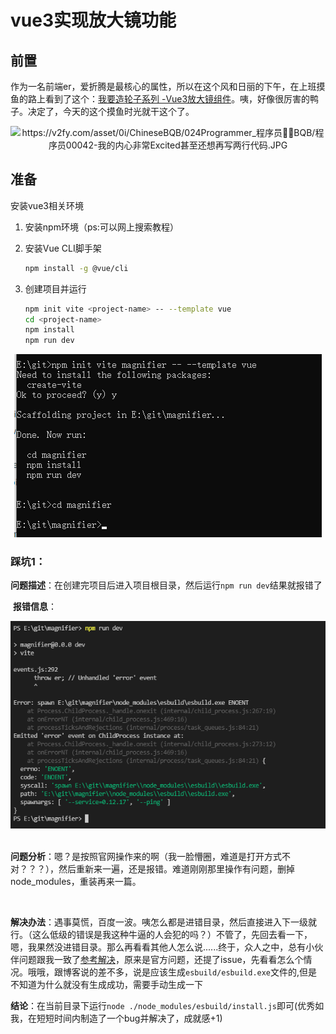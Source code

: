 # vue3实现放大镜功能

## 前置

​	作为一名前端er，爱折腾是最核心的属性，所以在这个风和日丽的下午，在上班摸鱼的路上看到了这个：[我要造轮子系列 -Vue3放大镜组件](https://juejin.cn/post/6980724800318603272)。咦，好像很厉害的鸭子。决定了，今天的这个摸鱼时光就干这个了。

<div align="center">
  <img src="https://v2fy.com/asset/0i/ChineseBQB/024Programmer_%E7%A8%8B%E5%BA%8F%E5%91%98%F0%9F%91%A8%E2%80%8D%F0%9F%92%BB%E2%80%8DBQB/%E7%A8%8B%E5%BA%8F%E5%91%9800042-%E6%88%91%E7%9A%84%E5%86%85%E5%BF%83%E9%9D%9E%E5%B8%B8Excited%E7%94%9A%E8%87%B3%E8%BF%98%E6%83%B3%E5%86%8D%E5%86%99%E4%B8%A4%E8%A1%8C%E4%BB%A3%E7%A0%81.JPG" alt="https://v2fy.com/asset/0i/ChineseBQB/024Programmer_程序员👨‍💻‍BQB/程序员00042-我的内心非常Excited甚至还想再写两行代码.JPG"/>	
</div>

## 准备
安装vue3相关环境

1. 安装npm环境（ps:可以网上搜索教程）

2. 安装Vue CLI脚手架

   ```bash
   npm install -g @vue/cli
   ```

3. 创建项目并运行

   ```bash
   npm init vite <project-name> -- --template vue
   cd <project-name>
   npm install
   npm run dev
   ```

<div align="center">
  <img src="./readme-images/image-20210803144622937.png" alt=""/>	
</div>

### 踩坑1：

​	**问题描述**：在创建完项目后进入项目根目录，然后运行`npm run dev`结果就报错了

​	**报错信息**：

<div align="center">
  <img src="./readme-images/image-20210803145809981.png" alt=""/>	
</div>

<div align="center">
  <img src="https://v2fy.com/asset/0i/ChineseBQB/024Programmer_程序员👨‍💻‍BQB/程序员00034-挺秃然的.jpg" alt=""/>	
</div>

**问题分析**：嗯？是按照官网操作来的啊（我一脸懵圈，难道是打开方式不对？？？），然后重新来一遍，还是报错。难道刚刚那里操作有问题，删掉node_modules，重装再来一篇。

<div align="center">
  <img src="https://v2fy.com/asset/0i/ChineseBQB/024Programmer_程序员👨‍💻‍BQB/程序员00053-你竟然在代码里下毒.png" alt=""/>	
</div>

**解决办法**：遇事莫慌，百度一波。咦怎么都是进错目录，然后直接进入下一级就行。（这么低级的错误是我这种牛逼的人会犯的吗？）不管了，先回去看一下，嗯，我果然没进错目录。那么再看看其他人怎么说......终于，众人之中，总有小伙伴问题跟我一致了[参考解决](https://blog.csdn.net/qq_36404808/article/details/118672341)，原来是官方问题，还提了issue，先看看怎么个情况。哦哦，跟博客说的差不多，说是应该生成`esbuild/esbuild.exe`文件的,但是不知道为什么就没有生成成功，需要手动生成一下

**结论**：在当前目录下运行`node ./node_modules/esbuild/install.js`即可(优秀如我，在短短时间内制造了一个bug并解决了，成就感+1)
<div align="center">
  <img src="https://v2fy.com/asset/0i/ChineseBQB/064Trump_特朗普BQB/特朗普00002-完美川普川建国.jpg" alt=""/>	
</div>

